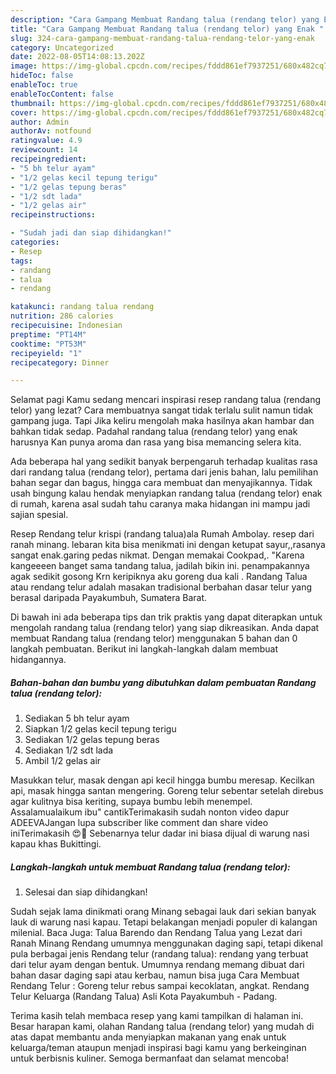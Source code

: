 ```yaml
---
description: "Cara Gampang Membuat Randang talua (rendang telor) yang Enak "
title: "Cara Gampang Membuat Randang talua (rendang telor) yang Enak "
slug: 324-cara-gampang-membuat-randang-talua-rendang-telor-yang-enak
category: Uncategorized
date: 2022-08-05T14:08:13.202Z
image: https://img-global.cpcdn.com/recipes/fddd861ef7937251/680x482cq70/randang-talua-rendang-telor-foto-resep-utama.jpg
hideToc: false
enableToc: true
enableTocContent: false
thumbnail: https://img-global.cpcdn.com/recipes/fddd861ef7937251/680x482cq70/randang-talua-rendang-telor-foto-resep-utama.jpg
cover: https://img-global.cpcdn.com/recipes/fddd861ef7937251/680x482cq70/randang-talua-rendang-telor-foto-resep-utama.jpg
author: Admin
authorAv: notfound
ratingvalue: 4.9
reviewcount: 14
recipeingredient:
- "5 bh telur ayam"
- "1/2 gelas kecil tepung terigu"
- "1/2 gelas tepung beras"
- "1/2 sdt lada"
- "1/2 gelas air"
recipeinstructions:

- "Sudah jadi dan siap dihidangkan!"
categories:
- Resep
tags:
- randang
- talua
- rendang

katakunci: randang talua rendang 
nutrition: 286 calories
recipecuisine: Indonesian
preptime: "PT14M"
cooktime: "PT53M"
recipeyield: "1"
recipecategory: Dinner

---
```



Selamat pagi Kamu sedang mencari inspirasi resep randang talua (rendang telor) yang lezat? Cara membuatnya sangat tidak terlalu sulit namun tidak gampang juga. Tapi Jika keliru mengolah maka hasilnya akan hambar dan bahkan tidak sedap. Padahal randang talua (rendang telor) yang enak harusnya Kan punya aroma dan rasa yang bisa memancing selera kita.


Ada beberapa hal yang sedikit banyak berpengaruh terhadap kualitas rasa dari randang talua (rendang telor), pertama dari jenis bahan, lalu pemilihan bahan segar dan bagus, hingga cara membuat dan menyajikannya. Tidak usah bingung kalau hendak menyiapkan randang talua (rendang telor) enak di rumah, karena asal sudah tahu caranya maka hidangan ini mampu jadi sajian spesial.

Resep Rendang telur krispi (randang talua)ala Rumah Ambolay. resep dari ranah minang. lebaran kita bisa menikmati ini dengan ketupat sayur,,rasanya sangat enak.garing pedas nikmat. Dengan memakai Cookpad,. &#34;Karena kangeeeen banget sama tandang talua, jadilah bikin ini. penampakannya agak sedikit gosong Krn keripiknya aku goreng dua kali . Randang Talua atau rendang telur adalah masakan tradisional berbahan dasar telur yang berasal daripada Payakumbuh, Sumatera Barat.


Di bawah ini ada beberapa tips dan trik praktis yang dapat diterapkan untuk mengolah randang talua (rendang telor) yang siap dikreasikan. Anda dapat membuat Randang talua (rendang telor) menggunakan 5 bahan dan 0 langkah pembuatan. Berikut ini langkah-langkah dalam membuat hidangannya.

<!--inarticleads1-->

##### Bahan-bahan dan bumbu yang dibutuhkan dalam pembuatan Randang talua (rendang telor):

1. Sediakan 5 bh telur ayam
1. Siapkan 1/2 gelas kecil tepung terigu
1. Sediakan 1/2 gelas tepung beras
1. Sediakan 1/2 sdt lada
1. Ambil 1/2 gelas air


Masukkan telur, masak dengan api kecil hingga bumbu meresap. Kecilkan api, masak hingga santan mengering. Goreng telur sebentar setelah direbus agar kulitnya bisa keriting, supaya bumbu lebih menempel. Assalamualaikum ibu&#34; cantikTerimakasih sudah nonton video dapur ADEEVAJangan lupa subscriber like comment dan share video iniTerimakasih 😍🙏 Sebenarnya telur dadar ini biasa dijual di warung nasi kapau khas Bukittingi. 

<!--inarticleads2-->

##### Langkah-langkah untuk membuat Randang talua (rendang telor):


1. Selesai dan siap dihidangkan!

Sudah sejak lama dinikmati orang Minang sebagai lauk dari sekian banyak lauk di warung nasi kapau. Tetapi belakangan menjadi populer di kalangan milenial. Baca Juga: Talua Barendo dan Rendang Talua yang Lezat dari Ranah Minang Rendang umumnya menggunakan daging sapi, tetapi dikenal pula berbagai jenis Rendang telur (randang talua): rendang yang terbuat dari telur ayam dengan bentuk. Umumnya rendang memang dibuat dari bahan dasar daging sapi atau kerbau, namun bisa juga Cara Membuat Rendang Telur : Goreng telur rebus sampai kecoklatan, angkat. Rendang Telur Keluarga (Randang Talua) Asli Kota Payakumbuh - Padang. 

Terima kasih telah membaca resep yang kami tampilkan di halaman ini. Besar harapan kami, olahan Randang talua (rendang telor) yang mudah di atas dapat membantu anda menyiapkan makanan yang enak untuk keluarga/teman ataupun menjadi inspirasi bagi kamu yang berkeinginan untuk berbisnis kuliner. Semoga bermanfaat dan selamat mencoba!
